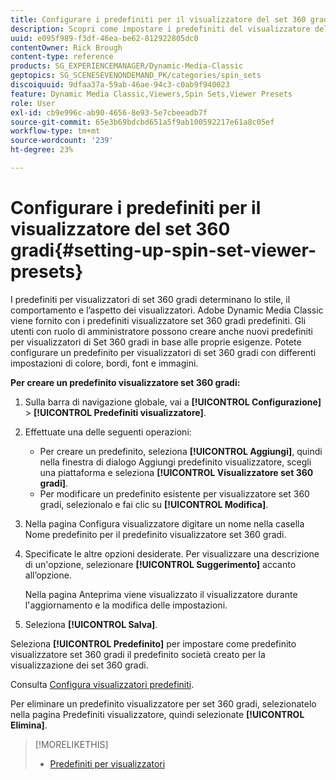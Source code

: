 ```yaml
---
title: Configurare i predefiniti per il visualizzatore del set 360 gradi
description: Scopri come impostare i predefiniti del visualizzatore del set 360 gradi in Adobe Dynamic Media Classic.
uuid: e095f989-f3df-46ea-be62-812922805dc0
contentOwner: Rick Brough
content-type: reference
products: SG_EXPERIENCEMANAGER/Dynamic-Media-Classic
geptopics: SG_SCENESEVENONDEMAND_PK/categories/spin_sets
discoiquuid: 9dfaa37a-59ab-46ae-94c3-c0ab9f940023
feature: Dynamic Media Classic,Viewers,Spin Sets,Viewer Presets
role: User
exl-id: cb9e996c-ab90-4656-8e93-5e7cbeeadb7f
source-git-commit: 65e3b69bdcbd651a5f9ab100592217e61a8c05ef
workflow-type: tm+mt
source-wordcount: '239'
ht-degree: 23%

---
```


# Configurare i predefiniti per il visualizzatore del set 360 gradi{#setting-up-spin-set-viewer-presets}

I predefiniti per visualizzatori di set 360 gradi determinano lo stile, il comportamento e l’aspetto dei visualizzatori. Adobe Dynamic Media Classic viene fornito con i predefiniti visualizzatore set 360 gradi predefiniti. Gli utenti con ruolo di amministratore possono creare anche nuovi predefiniti per visualizzatori di Set 360 gradi in base alle proprie esigenze. Potete configurare un predefinito per visualizzatori di set 360 gradi con differenti impostazioni di colore, bordi, font e immagini.

**Per creare un predefinito visualizzatore set 360 gradi:**

1. Sulla barra di navigazione globale, vai a **[!UICONTROL Configurazione]** > **[!UICONTROL Predefiniti visualizzatore]**.
1. Effettuate una delle seguenti operazioni:

   * Per creare un predefinito, seleziona **[!UICONTROL Aggiungi]**, quindi nella finestra di dialogo Aggiungi predefinito visualizzatore, scegli una piattaforma e seleziona **[!UICONTROL Visualizzatore set 360 gradi]**.
   * Per modificare un predefinito esistente per visualizzatore set 360 gradi, selezionalo e fai clic su **[!UICONTROL Modifica]**.

1. Nella pagina Configura visualizzatore digitare un nome nella casella Nome predefinito per il predefinito visualizzatore set 360 gradi.
1. Specificate le altre opzioni desiderate. Per visualizzare una descrizione di un&#39;opzione, selezionare **[!UICONTROL Suggerimento]** accanto all’opzione.

   Nella pagina Anteprima viene visualizzato il visualizzatore durante l&#39;aggiornamento e la modifica delle impostazioni.

1. Seleziona **[!UICONTROL Salva]**.

Seleziona **[!UICONTROL Predefinito]** per impostare come predefinito visualizzatore set 360 gradi il predefinito società creato per la visualizzazione dei set 360 gradi.

Consulta [Configura visualizzatori predefiniti](application-setup.md#configuring_default_viewers).

Per eliminare un predefinito visualizzatore per set 360 gradi, selezionatelo nella pagina Predefiniti visualizzatore, quindi selezionate **[!UICONTROL Elimina]**.

>[!MORELIKETHIS]
>
>* [Predefiniti per visualizzatori](application-setup.md#viewer_presets)

